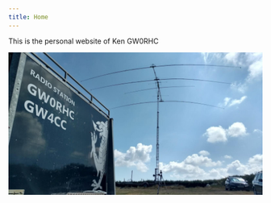 ```yaml
---
title: Home
---
```


This is the personal website of Ken GW0RHC

![Contest Site](/media/Shack-Antenna-Superimposed.jpg "Contest Site")
